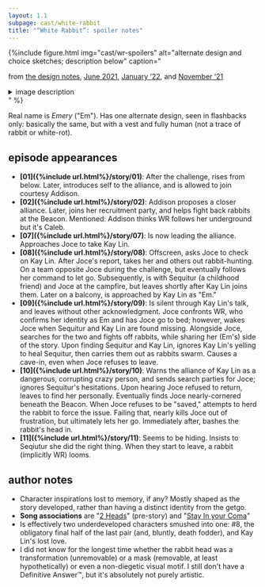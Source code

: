 ```yaml
---
layout: 1.1
subpage: cast/white-rabbit
title: "“White Rabbit”: spoiler notes"
---
```

{%include figure.html
	img="cast/wr-spoilers"
	alt="alternate design and choice sketches; description below"
	caption="<p>from <a href='/ygbtdm/gallery/designnotes'>the design notes</a>, <a href='/ygbtdm/gallery/roundups/2021-06'>June 2021</a>, <a href='/ygbtdm/gallery/roundups/2022-01'>January ’22</a>, and <a href='/ygbtdm/gallery/roundups/2021-11'>November ’21</a></p>
		<details class='imgdesc'><summary>image description</summary>
		<ol><li>A fully-human design from the <strong>design notes</strong>; described below.</li>
		<li>Snippet from a sketch in which “WR” is turned away from Kay Lin (cropped out here).</li>
		<li>Snippet from a sketch-sequence. “WR” looks unsettled; in a “panel” below, Kay Lin (shown with no face) pushes her hands in, saying “I mean, I know we didn’t <em>officially</em>—”<br/>“You hear that?” interrupts human!WR, turning back. “Sorry, just—” There is definitely a noise.</li>
		<li>Side view headshots of a sad-lookin rabbit. In a colored sketch it clamps its jaws around a human figure; scrawled scribbles read “<strong style='text-transform:uppercase;font-weight:normal;'>Don’t go</strong>”</li></ol></details>"
%}

Real name is <span class="spoiler"><i>Emery</i> ("Em")</span>. Has one alternate design, seen in <span class="spoiler">flashbacks only</span>: <span class="spoiler">basically the same, but with a vest and fully human (not a trace of rabbit or white-rot)</span>.

## episode appearances
- **[01]({%include url.html%}/story/01)**: After the challenge, <span class="spoiler">rises from below</span>. Later, introduces self to the alliance, and is allowed to join courtesy Addison.
- **[02]({%include url.html%}/story/02)**: Addison proposes a closer alliance. Later, <span class="spoiler">joins her recruitment party, and helps fight back rabbits at the Beacon</span>. Mentioned: <span class="spoiler">Addison thinks WR follows her underground but it's Caleb.</span>
- **[07]({%include url.html%}/story/07)**: <span class="spoiler">Is now leading the alliance. Approaches Joce to take Kay Lin.</span>
- **[08]({%include url.html%}/story/08)**: <span class="spoiler">Offscreen, asks Joce to check on Kay Lin. After Joce's report, takes her and others out rabbit-hunting.</span> <span class="spoiler">On a team opposite Joce during the challenge, but eventually follows her command to let go.</span> Subsequently, <span class="spoiler">is with Sequitur (a childhood friend) and Joce at the campfire, but leaves shortly after Kay Lin joins them.</span> Later <span class="spoiler">on a balcony, is approached by Kay Lin as "Em."</span>
- **[09]({%include url.html%}/story/09)**: <span class="spoiler">Is silent through Kay Lin's talk, and leaves without other acknowledgment.</span> <span class="spoiler">Joce confronts WR, who confirms her identity as Em and has Joce go to bed; however, wakes Joce when Sequitur and Kay Lin are found missing.</span> <span class="spoiler">Alongside Joce, searches for the two and fights off rabbits, while sharing her (Em's) side of the story.</span> <span class="spoiler">Upon finding Sequitur and Kay Lin, ignores Kay Lin's yelling to heal Sequitur, then carries them out as rabbits swarm. </span><span class="spoiler">Causes a cave-in, even when Joce refuses to leave.</span>
- **[10]({%include url.html%}/story/10)**: <span class="spoiler">Warns the alliance of Kay Lin as a dangerous, corrupting crazy person, and sends search parties for Joce; ignores Sequitur's hesitations. </span><span class="spoiler">Upon hearing Joce refused to return, leaves to find her personally.</span> Eventually <span class="spoiler">finds Joce nearly-cornered beneath the Beacon. When Joce refuses to be "saved," attempts to herd the rabbit to force the issue. Failing that, </span><span class="spoiler">nearly kills Joce out of frustration, but ultimately lets her go.</span> Immediately after, <span class="spoiler">bashes the rabbit's head in.</span>
- **[11]({%include url.html%}/story/11)**: <span class="spoiler">Seems to be hiding. Insists to Seqiutur she did the right thing.</span><span class="spoiler"> When they start to leave, a rabbit (implicitly WR) looms.</span>

## author notes
- Character inspirations lost to memory, if any? Mostly shaped as the story developed, rather than having a distinct identity from the getgo.
- **Song associations** are <span class="spoiler">"<a href="https://www.youtube.com/watch?v=eSYM3Z9B8Us" class="ext">2 Heads</a>" (pre-story) and "<a href="https://www.youtube.com/watch?v=WVph5zlM5JA" class="ext">Stay In your Coma</a>"</span>
- Is effectively two underdeveloped characters smushed into one: #8, the obligatory final half of the last pair (and, bluntly, <span class="spoiler">death fodder</span>), and <span class="spoiler">Kay Lin's lost love</span>.
- I did not know for the longest time whether the <span class="spoiler">rabbit head</span> was a <span class="spoiler">transformation (unremovable)</span> or a <span class="spoiler">mask (removable, at least hypothetically)</span> or even a <span class="spoiler">non-diegetic visual motif</span>. I still don't have a Definitive Answer™, but it's absolutely not <span class="spoiler">purely artistic</span>.